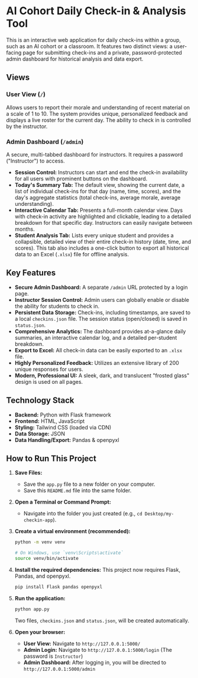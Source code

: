 # AI Cohort Daily Check-in & Analysis Tool

This is an interactive web application for daily check-ins within a group, such as an AI cohort or a classroom. It features two distinct views: a user-facing page for submitting check-ins and a private, password-protected admin dashboard for historical analysis and data export.

## Views

### User View (`/`)
Allows users to report their morale and understanding of recent material on a scale of 1 to 10. The system provides unique, personalized feedback and displays a live roster for the current day. The ability to check in is controlled by the instructor.

### Admin Dashboard (`/admin`)
A secure, multi-tabbed dashboard for instructors. It requires a password ("Instructor") to access.

- **Session Control:** Instructors can start and end the check-in availability for all users with prominent buttons on the dashboard.
- **Today's Summary Tab:** The default view, showing the current date, a list of individual check-ins for that day (name, time, scores), and the day's aggregate statistics (total check-ins, average morale, average understanding).
- **Interactive Calendar Tab:** Presents a full-month calendar view. Days with check-in activity are highlighted and clickable, leading to a detailed breakdown for that specific day. Instructors can easily navigate between months.
- **Student Analysis Tab:** Lists every unique student and provides a collapsible, detailed view of their entire check-in history (date, time, and scores). This tab also includes a one-click button to export all historical data to an Excel (`.xlsx`) file for offline analysis.

## Key Features

- **Secure Admin Dashboard:** A separate `/admin` URL protected by a login page.
- **Instructor Session Control:** Admin users can globally enable or disable the ability for students to check in.
- **Persistent Data Storage:** Check-ins, including timestamps, are saved to a local `checkins.json` file. The session status (open/closed) is saved in `status.json`.
- **Comprehensive Analytics:** The dashboard provides at-a-glance daily summaries, an interactive calendar log, and a detailed per-student breakdown.
- **Export to Excel:** All check-in data can be easily exported to an `.xlsx` file.
- **Highly Personalized Feedback:** Utilizes an extensive library of 200 unique responses for users.
- **Modern, Professional UI:** A sleek, dark, and translucent "frosted glass" design is used on all pages.

## Technology Stack

- **Backend:** Python with Flask framework
- **Frontend:** HTML, JavaScript
- **Styling:** Tailwind CSS (loaded via CDN)
- **Data Storage:** JSON
- **Data Handling/Export:** Pandas & openpyxl

## How to Run This Project

1.  **Save Files:**
    - Save the `app.py` file to a new folder on your computer.
    - Save this `README.md` file into the same folder.

2.  **Open a Terminal or Command Prompt:**
    - Navigate into the folder you just created (e.g., `cd Desktop/my-checkin-app`).

3.  **Create a virtual environment (recommended):**
    ```bash
    python -m venv venv
    ```
    ```bash
    # On Windows, use `venv\Scripts\activate`
    source venv/bin/activate  
    ```

4.  **Install the required dependencies:**
    This project now requires Flask, Pandas, and openpyxl.
    ```bash
    pip install Flask pandas openpyxl
    ```

5.  **Run the application:**
    ```bash
    python app.py
    ```
    Two files, `checkins.json` and `status.json`, will be created automatically.

6.  **Open your browser:**
    - **User View:** Navigate to `http://127.0.0.1:5000/`
    - **Admin Login:** Navigate to `http://127.0.0.1:5000/login` (The password is `Instructor`)
    - **Admin Dashboard:** After logging in, you will be directed to `http://127.0.0.1:5000/admin`